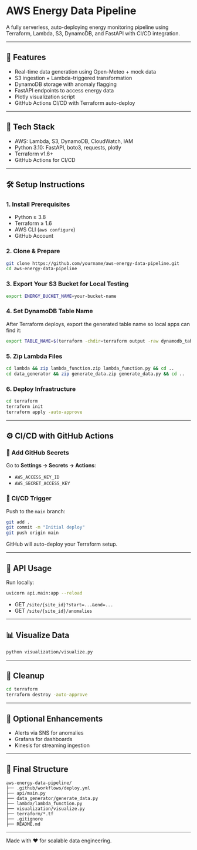 # AWS Energy Data Pipeline
A fully serverless, auto-deploying energy monitoring pipeline using Terraform, Lambda, S3, DynamoDB, and FastAPI with CI/CD integration.

---

## 📌 Features
- Real-time data generation using Open-Meteo + mock data
- S3 ingestion + Lambda-triggered transformation
- DynamoDB storage with anomaly flagging
- FastAPI endpoints to access energy data
- Plotly visualization script
- GitHub Actions CI/CD with Terraform auto-deploy

---

## 🧰 Tech Stack
- AWS: Lambda, S3, DynamoDB, CloudWatch, IAM
- Python 3.10: FastAPI, boto3, requests, plotly
- Terraform v1.6+
- GitHub Actions for CI/CD

---

## 🛠️ Setup Instructions

### 1. Install Prerequisites
- Python ≥ 3.8
- Terraform ≥ 1.6
- AWS CLI (`aws configure`)
- GitHub Account

### 2. Clone & Prepare
```bash
git clone https://github.com/yourname/aws-energy-data-pipeline.git
cd aws-energy-data-pipeline
```

### 3. Export Your S3 Bucket for Local Testing
```bash
export ENERGY_BUCKET_NAME=your-bucket-name
```

### 4. Set DynamoDB Table Name
After Terraform deploys, export the generated table name so local apps can find it:
```bash
export TABLE_NAME=$(terraform -chdir=terraform output -raw dynamodb_table_name)
```

### 5. Zip Lambda Files
```bash
cd lambda && zip lambda_function.zip lambda_function.py && cd ..
cd data_generator && zip generate_data.zip generate_data.py && cd ..
```

### 6. Deploy Infrastructure
```bash
cd terraform
terraform init
terraform apply -auto-approve
```

---

## ⚙️ CI/CD with GitHub Actions
### 🔐 Add GitHub Secrets
Go to **Settings → Secrets → Actions**:
- `AWS_ACCESS_KEY_ID`
- `AWS_SECRET_ACCESS_KEY`

### 🚀 CI/CD Trigger
Push to the `main` branch:
```bash
git add .
git commit -m "Initial deploy"
git push origin main
```

GitHub will auto-deploy your Terraform setup.

---

## 🧪 API Usage
Run locally:
```bash
uvicorn api.main:app --reload
```
- GET `/site/{site_id}?start=...&end=...`
- GET `/site/{site_id}/anomalies`

---

## 📊 Visualize Data
```bash
python visualization/visualize.py
```

---

## 🧹 Cleanup
```bash
cd terraform
terraform destroy -auto-approve
```

---

## 🤖 Optional Enhancements
- Alerts via SNS for anomalies
- Grafana for dashboards
- Kinesis for streaming ingestion

---

## 📁 Final Structure
```
aws-energy-data-pipeline/
├── .github/workflows/deploy.yml
├── api/main.py
├── data_generator/generate_data.py
├── lambda/lambda_function.py
├── visualization/visualize.py
├── terraform/*.tf
├── .gitignore
├── README.md
```

---

Made with ❤️ for scalable data engineering.